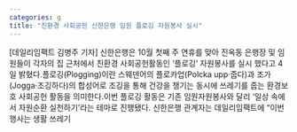 ```yaml
---
categories: g
title: "친환경 사회공헌 신한은행 임원 플로깅 자원봉사 실시"
---
```

[데일리임팩트 김병주 기자] 신한은행은 10월 첫째 주 연휴를 맞아 진옥동 은행장 및 임원들이 각자의 집 근처에서 친환경 사회공헌활동인 ‘플로깅’ 자원봉사를 실시 했다고 4일 밝혔다.플로깅(Plogging)이란 스웨덴어의 플로카업(Polcka upp‧줍다)과 조가(Jogga‧조깅하다)의 합성어로 조깅을 통해 건강을 챙기는 동시에 쓰레기를 줍는 환경보호 사회공헌 활동을 의미한다.이번 플로깅 활동은 기존 임원자원봉사와 달리 ‘일상 속에서 자원순환 실천하기’라는 테마로 진행됐다. 신한은행 관계자는 데일리임팩트에 “이번 행사는 생활 쓰레기